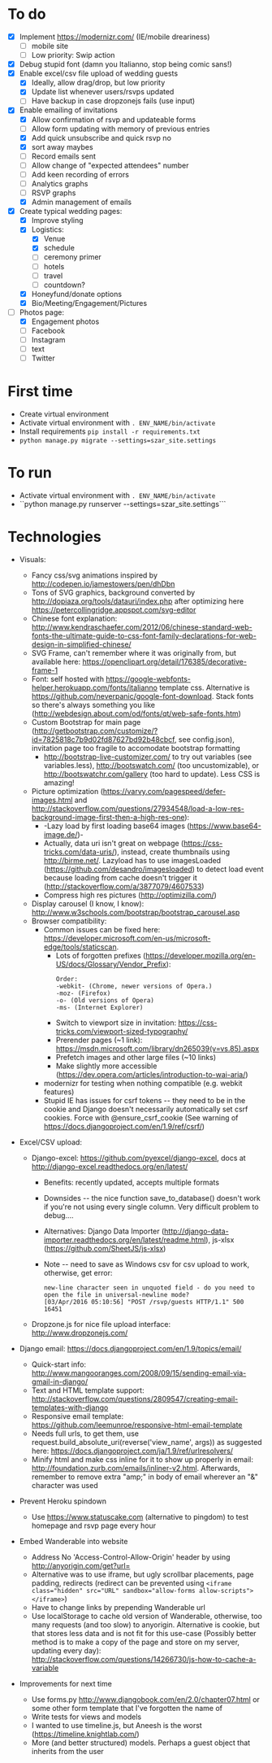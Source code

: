 # To do
  - [x] Implement https://modernizr.com/ (IE/mobile dreariness)
    - [ ] mobile site
    - [ ] Low priority: Swip action
  - [x] Debug stupid font (damn you Italianno, stop being comic sans!)
  - [x] Enable excel/csv file upload of wedding guests
    - [x] Ideally, allow drag/drop, but low priority
    - [x] Update list whenever users/rsvps updated
    - [ ] Have backup in case dropzonejs fails (use input)
  - [x] Enable emailing of invitations
    - [x] Allow confirmation of rsvp and updateable forms
    - [ ] Allow form updating with memory of previous entries
    - [x] Add quick unsubscribe and quick rsvp no
    - [x] sort away maybes
    - [ ] Record emails sent
    - [ ] Allow change of "expected attendees" number
    - [ ] Add keen recording of errors
    - [ ] Analytics graphs
    - [ ] RSVP graphs
    - [x] Admin management of emails
  - [x] Create typical wedding pages:
    - [x] Improve styling
    - [x] Logistics:
      - [x] Venue
      - [x] schedule
      - [ ] ceremony primer
      - [ ] hotels
      - [ ] travel
      - [ ] countdown?
    - [X] Honeyfund/donate options
    - [x] Bio/Meeting/Engagement/Pictures
  - [ ] Photos page:
    - [x] Engagement photos
    - [ ] Facebook
    - [ ] Instagram
    - [ ] text
    - [ ] Twitter

# First time
  * Create virtual environment
  * Activate virtual environment with ```. ENV_NAME/bin/activate```
  * Install requirements  ```pip install -r requirements.txt```
  * ```python manage.py migrate --settings=szar_site.settings```

# To run
  * Activate virtual environment with ```. ENV_NAME/bin/activate```
  * ``python manage.py runserver --settings=szar_site.settings```

# Technologies
  * Visuals:
    * Fancy css/svg animations inspired by http://codepen.io/jamestowers/pen/dhDbn
    * Tons of SVG graphics, background converted by http://dopiaza.org/tools/datauri/index.php after optimizing here https://petercollingridge.appspot.com/svg-editor
    * Chinese font explanation: http://www.kendraschaefer.com/2012/06/chinese-standard-web-fonts-the-ultimate-guide-to-css-font-family-declarations-for-web-design-in-simplified-chinese/
    * SVG Frame, can't remember where it was originally from, but available here: https://openclipart.org/detail/176385/decorative-frame-1
    * Font: self hosted with https://google-webfonts-helper.herokuapp.com/fonts/italianno template css. Alternative is https://github.com/neverpanic/google-font-download. Stack fonts so there's always something you like (http://webdesign.about.com/od/fonts/qt/web-safe-fonts.htm)
    * Custom Bootstrap for main page (http://getbootstrap.com/customize/?id=7825818c7b9d02fd87627bd92b48cbcf, see config.json), invitation page too fragile to accomodate bootstrap formatting
      * http://bootstrap-live-customizer.com/ to try out variables (see variables.less), http://bootswatch.com/ (too uncustomizable), or http://bootswatchr.com/gallery (too hard to update). Less CSS is amazing!
    * Picture optimization (https://varvy.com/pagespeed/defer-images.html and http://stackoverflow.com/questions/27934548/load-a-low-res-background-image-first-then-a-high-res-one):
      * -Lazy load by first loading base64 images (https://www.base64-image.de/)-
      * Actually, data uri isn't great on webpage (https://css-tricks.com/data-uris/), instead, create thumbnails using http://birme.net/. Lazyload has to use imagesLoaded (https://github.com/desandro/imagesloaded) to detect load event because loading from cache doesn't trigger it (http://stackoverflow.com/a/3877079/4607533)
      * Compress high res pictures (http://optimizilla.com/)
    * Display carousel (I know, I know): http://www.w3schools.com/bootstrap/bootstrap_carousel.asp
    * Browser compatibility:
      * Common issues can be fixed here: https://developer.microsoft.com/en-us/microsoft-edge/tools/staticscan.
        * Lots of forgotten prefixes (https://developer.mozilla.org/en-US/docs/Glossary/Vendor_Prefix):
          ```
          Order:
          -webkit- (Chrome, newer versions of Opera.)
          -moz- (Firefox)
          -o- (Old versions of Opera)
          -ms- (Internet Explorer)
          ```
        * Switch to viewport size in invitation: https://css-tricks.com/viewport-sized-typography/
        * Prerender pages (~1 link): https://msdn.microsoft.com/library/dn265039(v=vs.85).aspx
        * Prefetch images and other large files (~10 links)
        * Make slightly more accessible (https://dev.opera.com/articles/introduction-to-wai-aria/)
      * modernizr for testing when nothing compatible (e.g. webkit features)
      * Stupid IE has issues for csrf tokens -- they need to be in the cookie and Django doesn't necessarily automatically set csrf cookies. Force with @ensure_csrf_cookie (See warning of https://docs.djangoproject.com/en/1.9/ref/csrf/)

  * Excel/CSV upload:
    * Django-excel: https://github.com/pyexcel/django-excel, docs at http://django-excel.readthedocs.org/en/latest/
      * Benefits: recently updated, accepts multiple formats
      * Downsides -- the nice function save_to_database() doesn't work if you're not using every single column. Very difficult problem to debug....
      * Alternatives: Django Data Importer (http://django-data-importer.readthedocs.org/en/latest/readme.html), js-xlsx (https://github.com/SheetJS/js-xlsx)
      * Note -- need to save as Windows csv for csv upload to work, otherwise, get error:

        ```
        new-line character seen in unquoted field - do you need to open the file in universal-newline mode?
        [03/Apr/2016 05:10:56] "POST /rsvp/guests HTTP/1.1" 500 16451

        ```

    * Dropzone.js for nice file upload interface: http://www.dropzonejs.com/

  * Django email: https://docs.djangoproject.com/en/1.9/topics/email/
    * Quick-start info: http://www.mangooranges.com/2008/09/15/sending-email-via-gmail-in-django/
    * Text and HTML template support: http://stackoverflow.com/questions/2809547/creating-email-templates-with-django
    * Responsive email template: https://github.com/leemunroe/responsive-html-email-template
    * Needs full urls, to get them, use request.build_absolute_uri(reverse('view_name', args)) as suggested here: https://docs.djangoproject.com/ja/1.9/ref/urlresolvers/
    * Minify html and make css inline for it to show up properly in email: http://foundation.zurb.com/emails/inliner-v2.html. Afterwards, remember to remove extra "amp;" in body of email wherever an "&" character was used

  * Prevent Heroku spindown
    * Use https://www.statuscake.com (alternative to pingdom) to test homepage and rsvp page every hour

  * Embed Wanderable into website
    * Address No 'Access-Control-Allow-Origin' header by using http://anyorigin.com/get?url=
    * Alternative was to use iframe, but ugly scrollbar placements, page padding, redirects (redirect can be prevented using ```<iframe class="hidden" src="URL" sandbox="allow-forms allow-scripts"></iframe>```)
    * Have to change links by prepending Wanderable url
    * Use localStorage to cache old version of Wanderable, otherwise, too many requests (and too slow) to anyorigin. Alternative is cookie, but that stores less data and is not fit for this use-case (Possibly better method is to make a copy of the page and store on my server, updating every day): http://stackoverflow.com/questions/14266730/js-how-to-cache-a-variable

  * Improvements for next time
    * Use forms.py http://www.djangobook.com/en/2.0/chapter07.html or some other form template that I've forgotten the name of
    * Write tests for views and models
    * I wanted to use timeline.js, but Aneesh is the worst (https://timeline.knightlab.com/)
    * More (and better structured) models. Perhaps a guest object that inherits from the user
